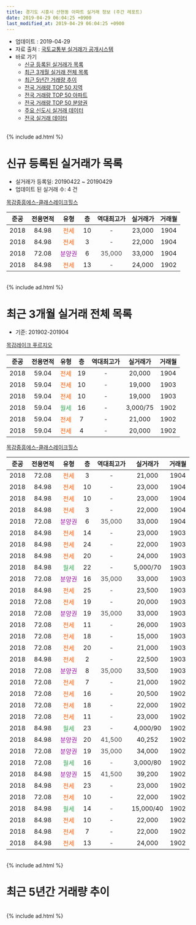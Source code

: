 ```yaml
---
title: 경기도 시흥시 산현동 아파트 실거래 정보 (주간 레포트)
date: 2019-04-29 06:04:25 +0900
last_modified_at: 2019-04-29 06:04:25 +0900
---
```


* 업데이트 : 2019-04-29
* 자료 출처 : [국토교통부 실거래가 공개시스템](http://rt.molit.go.kr)
* 바로 가기
    * [신규 등록된 실거래가 목록](#신규-등록된-실거래가-목록)
    * [최근 3개월 실거래 전체 목록](#최근-3개월-실거래-전체-목록)
    * [최근 5년간 거래량 추이](#최근-5년간-거래량-추이)
    * [전국 거래량 TOP 50 지역](https://inasie.github.io/apt-trade-info/최근-3개월-전국에서-가장-거래가-많이-발생한-지역)
    * [전국 거래량 TOP 50 아파트](https://inasie.github.io/apt-trade-info/최근-3개월-전국에서-가장-거래가-많이-발생한-아파트)
    * [전국 거래량 TOP 50 분양권](https://inasie.github.io/apt-trade-info/최근-3개월-전국에서-가장-거래가-많이-발생한-분양권)
    * [주요 신도시 실거래 데이터](https://inasie.github.io/apt-trade-info/주요-신도시)
    * [전국 실거래 데이터](https://inasie.github.io/apt-trade-info/전국)
<br>
{% include ad.html %}
<br>

# 신규 등록된 실거래가 목록
* 실거래가 등록일: 20190422 ~ 20190429
* 업데이트 된 실거래 수: 4 건


[목감중흥에스-클래스레이크힐스](https://search.naver.com/search.naver?query=%EA%B2%BD%EA%B8%B0%EB%8F%84+%EC%8B%9C%ED%9D%A5%EC%8B%9C+%EC%82%B0%ED%98%84%EB%8F%99+%EB%AA%A9%EA%B0%90%EC%A4%91%ED%9D%A5%EC%97%90%EC%8A%A4-%ED%81%B4%EB%9E%98%EC%8A%A4%EB%A0%88%EC%9D%B4%ED%81%AC%ED%9E%90%EC%8A%A4)

|준공|전용면적|유형|층|역대최고가|실거래가|거래월|
|:---:|:---:|:---:|:---:|:---:|:---:|:---:|
|2018|84.98|<span style="color:#ff5a00">전세</span>|10|<span style="color:#444444">-</span>|23,000|1904|
|2018|84.98|<span style="color:#ff5a00">전세</span>|3|<span style="color:#444444">-</span>|22,000|1904|
|2018|72.08|<span style="color:#9C11A5">분양권</span>|6|<span style="color:#444444">35,000</span>|33,000|1904|
|2018|84.98|<span style="color:#ff5a00">전세</span>|13|<span style="color:#444444">-</span>|24,000|1902|


<br>
{% include ad.html %}
<br>

# 최근 3개월 실거래 전체 목록
* 기준: 201902-201904


[목감레이크 푸르지오](https://search.naver.com/search.naver?query=%EA%B2%BD%EA%B8%B0%EB%8F%84+%EC%8B%9C%ED%9D%A5%EC%8B%9C+%EC%82%B0%ED%98%84%EB%8F%99+%EB%AA%A9%EA%B0%90%EB%A0%88%EC%9D%B4%ED%81%AC+%ED%91%B8%EB%A5%B4%EC%A7%80%EC%98%A4)

|준공|전용면적|유형|층|역대최고가|실거래가|거래월|
|:---:|:---:|:---:|:---:|:---:|:---:|:---:|
|2018|59.04|<span style="color:#ff5a00">전세</span>|19|<span style="color:#444444">-</span>|20,000|1904|
|2018|59.04|<span style="color:#ff5a00">전세</span>|10|<span style="color:#444444">-</span>|19,000|1903|
|2018|59.04|<span style="color:#ff5a00">전세</span>|10|<span style="color:#444444">-</span>|19,000|1903|
|2018|59.04|<span style="color:#34a853">월세</span>|16|<span style="color:#444444">-</span>|3,000/75|1902|
|2018|59.04|<span style="color:#ff5a00">전세</span>|7|<span style="color:#444444">-</span>|21,000|1902|
|2018|59.04|<span style="color:#ff5a00">전세</span>|4|<span style="color:#444444">-</span>|20,000|1902|

[목감중흥에스-클래스레이크힐스](https://search.naver.com/search.naver?query=%EA%B2%BD%EA%B8%B0%EB%8F%84+%EC%8B%9C%ED%9D%A5%EC%8B%9C+%EC%82%B0%ED%98%84%EB%8F%99+%EB%AA%A9%EA%B0%90%EC%A4%91%ED%9D%A5%EC%97%90%EC%8A%A4-%ED%81%B4%EB%9E%98%EC%8A%A4%EB%A0%88%EC%9D%B4%ED%81%AC%ED%9E%90%EC%8A%A4)

|준공|전용면적|유형|층|역대최고가|실거래가|거래월|
|:---:|:---:|:---:|:---:|:---:|:---:|:---:|
|2018|72.08|<span style="color:#ff5a00">전세</span>|3|<span style="color:#444444">-</span>|21,000|1904|
|2018|84.98|<span style="color:#ff5a00">전세</span>|10|<span style="color:#444444">-</span>|23,000|1904|
|2018|84.98|<span style="color:#ff5a00">전세</span>|10|<span style="color:#444444">-</span>|23,000|1904|
|2018|84.98|<span style="color:#ff5a00">전세</span>|3|<span style="color:#444444">-</span>|22,000|1904|
|2018|72.08|<span style="color:#9C11A5">분양권</span>|6|<span style="color:#444444">35,000</span>|33,000|1904|
|2018|84.98|<span style="color:#ff5a00">전세</span>|14|<span style="color:#444444">-</span>|23,000|1903|
|2018|84.98|<span style="color:#ff5a00">전세</span>|24|<span style="color:#444444">-</span>|22,000|1903|
|2018|84.98|<span style="color:#ff5a00">전세</span>|20|<span style="color:#444444">-</span>|24,000|1903|
|2018|84.98|<span style="color:#34a853">월세</span>|22|<span style="color:#444444">-</span>|5,000/70|1903|
|2018|72.08|<span style="color:#9C11A5">분양권</span>|16|<span style="color:#444444">35,000</span>|33,000|1903|
|2018|84.98|<span style="color:#ff5a00">전세</span>|25|<span style="color:#444444">-</span>|23,500|1903|
|2018|72.08|<span style="color:#ff5a00">전세</span>|19|<span style="color:#444444">-</span>|20,000|1903|
|2018|72.08|<span style="color:#9C11A5">분양권</span>|19|<span style="color:#444444">35,000</span>|33,000|1903|
|2018|72.08|<span style="color:#ff5a00">전세</span>|11|<span style="color:#444444">-</span>|26,000|1903|
|2018|72.08|<span style="color:#ff5a00">전세</span>|18|<span style="color:#444444">-</span>|15,000|1903|
|2018|72.08|<span style="color:#ff5a00">전세</span>|20|<span style="color:#444444">-</span>|21,000|1903|
|2018|84.98|<span style="color:#ff5a00">전세</span>|2|<span style="color:#444444">-</span>|22,500|1903|
|2018|72.08|<span style="color:#9C11A5">분양권</span>|8|<span style="color:#444444">35,000</span>|33,500|1903|
|2018|72.08|<span style="color:#ff5a00">전세</span>|7|<span style="color:#444444">-</span>|21,000|1902|
|2018|72.08|<span style="color:#ff5a00">전세</span>|16|<span style="color:#444444">-</span>|20,500|1902|
|2018|72.08|<span style="color:#ff5a00">전세</span>|18|<span style="color:#444444">-</span>|22,000|1902|
|2018|72.08|<span style="color:#ff5a00">전세</span>|11|<span style="color:#444444">-</span>|23,000|1902|
|2018|84.98|<span style="color:#34a853">월세</span>|23|<span style="color:#444444">-</span>|4,000/90|1902|
|2018|84.98|<span style="color:#9C11A5">분양권</span>|20|<span style="color:#444444">41,500</span>|40,252|1902|
|2018|72.08|<span style="color:#9C11A5">분양권</span>|19|<span style="color:#444444">35,000</span>|34,000|1902|
|2018|72.08|<span style="color:#34a853">월세</span>|16|<span style="color:#444444">-</span>|3,000/80|1902|
|2018|84.98|<span style="color:#9C11A5">분양권</span>|15|<span style="color:#444444">41,500</span>|39,200|1902|
|2018|84.98|<span style="color:#ff5a00">전세</span>|23|<span style="color:#444444">-</span>|23,000|1902|
|2018|72.08|<span style="color:#ff5a00">전세</span>|10|<span style="color:#444444">-</span>|22,000|1902|
|2018|84.98|<span style="color:#34a853">월세</span>|14|<span style="color:#444444">-</span>|15,000/40|1902|
|2018|84.98|<span style="color:#ff5a00">전세</span>|10|<span style="color:#444444">-</span>|22,000|1902|
|2018|84.98|<span style="color:#ff5a00">전세</span>|7|<span style="color:#444444">-</span>|22,000|1902|
|2018|84.98|<span style="color:#ff5a00">전세</span>|13|<span style="color:#444444">-</span>|24,000|1902|


<br>
{% include ad.html %}
<br>

# 최근 5년간 거래량 추이


<div style="width:100%;">
    <canvas id="deal_progress" height="200"></canvas>
</div>

<script>
new Chart(document.getElementById("deal_progress"), {
    type: 'line',
    data: {
        labels: ['201404','201405','201406','201407','201408','201409','201410','201411','201412','201501','201502','201503','201504','201505','201506','201507','201508','201509','201510','201511','201512','201601','201602','201603','201604','201605','201606','201607','201608','201609','201610','201611','201612','201701','201702','201703','201704','201705','201706','201707','201708','201709','201710','201711','201712','201801','201802','201803','201804','201805','201806','201807','201808','201809','201810','201811','201812','201901','201902','201903','201904'],
        datasets: [{
            label: '매매',
            pointRadius: 1,
            data: [0, 0, 0, 0, 0, 0, 0, 0, 0, 0, 0, 0, 0, 0, 0, 0, 0, 0, 0, 0, 0, 0, 0, 0, 0, 0, 0, 0, 0, 0, 0, 0, 0, 0, 0, 0, 0, 0, 0, 0, 0, 0, 0, 0, 0, 25, 17, 19, 12, 10, 28, 22, 42, 25, 14, 7, 14, 7, 3, 3, 1],
            borderColor: "rgba(255, 201, 14, 1)",
            backgroundColor: "rgba(255, 201, 14, 0.5)",
            fill: false,
            lineTension: 0
        },{
            label: '전월세',
            pointRadius: 1,
            data: [0, 0, 0, 0, 0, 0, 0, 0, 0, 0, 0, 0, 0, 0, 0, 0, 0, 0, 0, 0, 0, 0, 0, 0, 0, 0, 0, 0, 0, 0, 0, 0, 0, 0, 0, 0, 0, 0, 0, 0, 0, 0, 0, 0, 0, 2, 16, 41, 9, 6, 2, 1, 3, 6, 9, 16, 10, 21, 15, 12, 5],
            borderColor: "rgba(0, 141, 185, 1)",
            backgroundColor: "rgba(0, 141, 185, 0.5)",
            fill: false,
            lineTension: 0
        }
        ]
    },
    options: {
        responsive: true,
        title: {
            display: false
        },
        tooltips: {
            mode: 'index',
            intersect: false
        },
        hover: {
            mode: 'nearest',
            intersect: true
        },
        scales: {
            xAxes: [{
                display: true,
                scaleLabel: {
                    display: true,
                    labelString: '년/월'
                }
            }],
            yAxes: [{
                display: true,
                ticks: {
                    suggestedMin: 0,
                },
                scaleLabel: {
                    display: true,
                    labelString: '실거래 수'
                }
            }]
        }
    }
});

</script>


<br>
{% include ad.html %}
<br>

